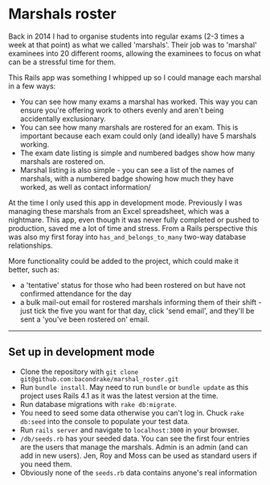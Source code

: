 # Marshals roster

Back in 2014 I had to organise students into regular exams (2-3 times a week at that point) as what we called 'marshals'. Their job was to 'marshal' examinees into 20 different rooms, allowing the examinees to focus on what can be a stressful time for them.

This Rails app was something I whipped up so I could manage each marshal in a few ways:

* You can see how many exams a marshal has worked. This way you can ensure you're offering work to others evenly and aren't being accidentally exclusionary.
* You can see how many marshals are rostered for an exam. This is important because each exam could only (and ideally) have 5 marshals working.
* The exam date listing is simple and numbered badges show how many marshals are rostered on.
* Marshal listing is also simple - you can see a list of the names of marshals, with a numbered badge showing how much they have worked, as well as contact information/

At the time I only used this app in development mode. Previously I was managing these marshals from an Excel spreadsheet, which was a nightmare. This app, even though it was never fully completed or pushed to production, saved me a lot of time and stress. From a Rails perspective this was also my first foray into ```has_and_belongs_to_many``` two-way database relationships.

More functionality could be added to the project, which could make it better, such as:
* a 'tentative' status for those who had been rostered on but have not confirmed attendance for the day
* a bulk mail-out email for rostered marshals informing them of their shift - just tick the five you want for that day, click 'send email', and they'll be sent a 'you've been rostered on' email.

---
## Set up in development mode
* Clone the repository with ```git clone git@github.com:bacondrake/marshal_roster.git```
* Run ```bundle install```. May need to run ```bundle``` or ```bundle update``` as this project uses Rails 4.1 as it was the latest version at the time.
* Run database migrations with ```rake db:migrate```.
* You need to seed some data otherwise you can't log in. Chuck ```rake db:seed``` into the console to populate your test data.
* Run ```rails server``` and navigate to ```localhost:3000``` in your browser.
* ```/db/seeds.rb``` has your seeded data. You can see the first four entries are the users that manage the marshals. Admin is an admin (and can add in new users). Jen, Roy and Moss can be used as standard users if you need them.
* Obviously none of the ```seeds.rb``` data contains anyone's real information